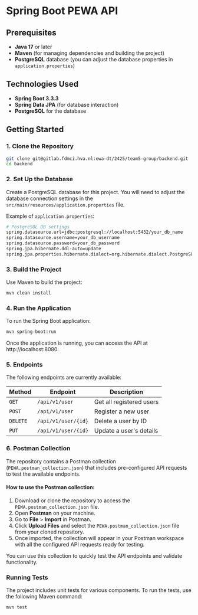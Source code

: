 # Spring Boot PEWA API

## Prerequisites

- **Java 17** or later
- **Maven** (for managing dependencies and building the project)
- **PostgreSQL** database (you can adjust the database properties in `application.properties`)

## Technologies Used

- **Spring Boot 3.3.3**
- **Spring Data JPA** (for database interaction)
- **PostgreSQL** for the database

## Getting Started

### 1. Clone the Repository

```bash
git clone git@gitlab.fdmci.hva.nl:ewa-dt/2425/team5-group/backend.git
cd backend
```

### 2. Set Up the Database

Create a PostgreSQL database for this project. You will need to adjust the database connection settings in the `src/main/resources/application.properties` file.

Example of `application.properties`:
```bash
# PostgreSQL DB settings
spring.datasource.url=jdbc:postgresql://localhost:5432/your_db_name
spring.datasource.username=your_db_username
spring.datasource.password=your_db_password
spring.jpa.hibernate.ddl-auto=update
spring.jpa.properties.hibernate.dialect=org.hibernate.dialect.PostgreSQLDialect
```

### 3. Build the Project

Use Maven to build the project:
```bash
mvn clean install
```

### 4. Run the Application

To run the Spring Boot application:

```bash
mvn spring-boot:run
```
Once the application is running, you can access the API at http://localhost:8080.

### 5. Endpoints

The following endpoints are currently available:

| Method   | Endpoint            | Description              |
| -------- | ------------------- | ------------------------ |
| `GET`    | `/api/v1/user`      | Get all registered users |
| `POST`   | `/api/v1/user`      | Register a new user      |
| `DELETE` | `/api/v1/user/{id}` | Delete a user by ID      |
| `PUT`    | `/api/v1/user/{id}` | Update a user's details  |

### 6. Postman Collection

The repository contains a Postman collection (`PEWA.postman_collection.json`) that includes pre-configured API requests to test the available endpoints.

#### How to use the Postman collection:

1. Download or clone the repository to access the `PEWA.postman_collection.json` file.
2. Open **Postman** on your machine.
3. Go to **File** > **Import** in Postman.
4. Click **Upload Files** and select the `PEWA.postman_collection.json` file from your cloned repository.
5. Once imported, the collection will appear in your Postman workspace with all the configured API requests ready for testing.

You can use this collection to quickly test the API endpoints and validate functionality.


### Running Tests

The project includes unit tests for various components. To run the tests, use the following Maven command:

```bash
mvn test
```